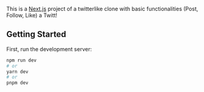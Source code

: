 This is a [Next.js](https://nextjs.org/) project of a twitterlike clone with basic functionalities (Post, Follow, Like) a Twitt!

## Getting Started

First, run the development server:

```bash
npm run dev
# or
yarn dev
# or
pnpm dev
```
